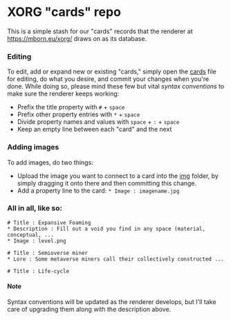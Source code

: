 # XORG "cards" repo

This is a simple stash for our "cards" records that the renderer at https://mborn.eu/xorg/ draws on as its database.

### Editing
To edit, add or expand new or existing "cards," simply open the [cards](https://github.com/XORGanon/cards/edit/main/cards) file for editing, do what you desire, and commit your changes when you're done. While doing so, please mind these few but vital _syntax conventions_ to make sure the renderer keeps working:

* Prefix the title property with `#` + `space`
* Prefix other property entries with `*` + `space`
* Divide property names and values with `space` + `:` + `space`
* Keep an empty line between each "card" and the next

### Adding images
To add images, do two things:

* Upload the image you want to connect to a card into the [img](https://github.com/XORGanon/cards/tree/main/img) folder, by simply dragging it onto there and then committing this change.
* Add a property line to the card: `* Image : imagename.jpg`

### All in all, like so:
	# Title : Expansive Foaming
	* Description : Fill out a void you find in any space (material, conceptual, ...
	* Image : level.png

	# Title : Semioverse miner
	* Lore : Some metaverse miners call their collectively constructed ...

	# Title : Life-cycle

#### Note
Syntax conventions will be updated as the renderer develops, but I'll take care of upgrading them along with the description above.


